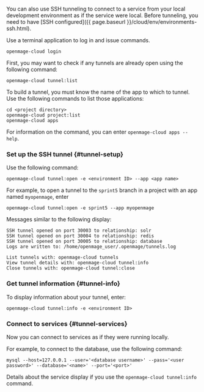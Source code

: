 You can also use SSH tunneling to connect to a service from your local development environment as if the service were local. Before tunneling, you need to have [SSH configured]({{ page.baseurl }}/cloud/env/environments-ssh.html).

Use a terminal application to log in and issue commands.

    openmage-cloud login

First, you may want to check if any tunnels are already open using the following command:

	openmage-cloud tunnel:list

To build a tunnel, you must know the name of the app to which to tunnel. Use the following commands to list those applications:

	cd <project directory>
	openmage-cloud project:list
	openmage-cloud apps

For information on the command, you can enter `openmage-cloud apps --help`.

### Set up the SSH tunnel {#tunnel-setup}

Use the following command:

	openmage-cloud tunnel:open -e <environment ID> --app <app name>

For example, to open a tunnel to the `sprint5` branch in a project with an app named `myopenmage`, enter

	openmage-cloud tunnel:open -e sprint5 --app myopenmage

Messages similar to the following display:

	SSH tunnel opened on port 30003 to relationship: solr
	SSH tunnel opened on port 30004 to relationship: redis
	SSH tunnel opened on port 30005 to relationship: database
	Logs are written to: /home/openmage_user/.openmage/tunnels.log

	List tunnels with: openmage-cloud tunnels
	View tunnel details with: openmage-cloud tunnel:info
	Close tunnels with: openmage-cloud tunnel:close

### Get tunnel information {#tunnel-info}

To display information about your tunnel, enter:

	openmage-cloud tunnel:info -e <environment ID>

### Connect to services {#tunnel-services}

Now you can connect to services as if they were running locally.

For example, to connect to the database, use the following command:

	mysql --host=127.0.0.1 --user='<database username>' --pass='<user password>' --database='<name>' --port='<port>'

Details about the service display if you use the `openmage-cloud tunnel:info` command.